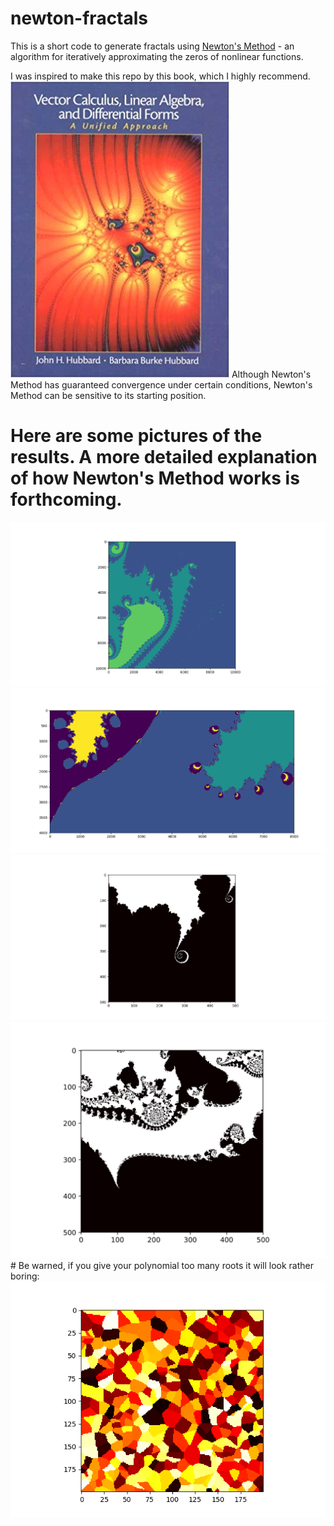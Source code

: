 # newton-fractals
This is a short code to generate fractals using <a href="https://en.wikipedia.org/wiki/Newton%27s_method">Newton's Method</a> - an algorithm for iteratively approximating the zeros of nonlinear functions. 

I was inspired to make this repo by this book, which I highly recommend.
<img src="pics/hubbard_pic.jpg">
Although Newton's Method has guaranteed convergence under certain conditions, Newton's Method can be sensitive to its starting position.

# Here are some pictures of the results. A more detailed explanation of how Newton's Method works is forthcoming.
<img src="pics/figure_1.png">
<img src="pics/figure_2.png">
<img src="pics/Figure_1-1.png">
<img src="pics/Figure_2-1.png">
# Be warned, if you give your polynomial too many roots it will look rather boring:
<img src="pics/pic5.png">
